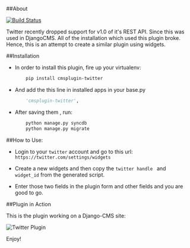 ##About

[![Build Status](https://travis-ci.org/vinitcool76/cmsplugin-twitter.png?branch=master)](https://travis-ci.org/vinitcool76/cmsplugin-twitter)

Twitter recently dropped support for v1.0 of it's REST API. Since this was used in DjangoCMS. All of the installation which used this plugin broke. 
Hence, this is an attempt to create a similar plugin using widgets.


##Installation

- In order to install this plugin, fire up your virtualenv:

	```bash
		pip install cmsplugin-twitter
	```

- And add the this line in installed apps in your base.py

	```python
		'cmsplugin-twitter',
	```

- After saving them , run:

	```bash
		python manage.py syncdb
		python manage.py migrate
	```
	
##How to Use:

- Login to your `twitter` account and go to this url: `https://twitter.com/settings/widgets`

- Create a new widgets and then copy the `twitter handle ` and ` widget_id` from the generated script. 

- Enter those two fields in the plugin form and other fields and you are good to go.


##Plugin in Action


This is the plugin working on a Django-CMS site:


![Twitter Plugin](twitter.png)

Enjoy!



